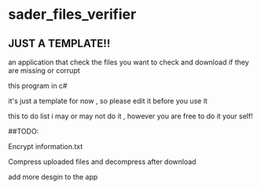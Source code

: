 # sader_files_verifier

## JUST A TEMPLATE!!

an application that check the files you want to check and download if they are missing or corrupt

this program in c#

it's just a template for now , so please edit it before you use it

this to do list i may or may not do it , however you are free to do it your self!

##TODO:

Encrypt information.txt

Compress uploaded files and decompress after download

add more desgin to the app
